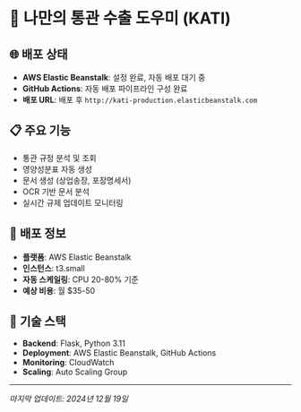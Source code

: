 # 🚀 나만의 통관 수출 도우미 (KATI)

## 🌐 배포 상태
- **AWS Elastic Beanstalk**: 설정 완료, 자동 배포 대기 중
- **GitHub Actions**: 자동 배포 파이프라인 구성 완료
- **배포 URL**: 배포 후 `http://kati-production.elasticbeanstalk.com`

## 📋 주요 기능
- 통관 규정 분석 및 조회
- 영양성분표 자동 생성
- 문서 생성 (상업송장, 포장명세서)
- OCR 기반 문서 분석
- 실시간 규제 업데이트 모니터링

## 🚀 배포 정보
- **플랫폼**: AWS Elastic Beanstalk
- **인스턴스**: t3.small
- **자동 스케일링**: CPU 20-80% 기준
- **예상 비용**: 월 $35-50

## 🔧 기술 스택
- **Backend**: Flask, Python 3.11
- **Deployment**: AWS Elastic Beanstalk, GitHub Actions
- **Monitoring**: CloudWatch
- **Scaling**: Auto Scaling Group

---
*마지막 업데이트: 2024년 12월 19일* 